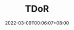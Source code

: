 ---
title:          "TDoR"
subtitle:       ""
description:    ""
date:           2022-03-09T00:06:07+08:00
author:         ""
image:          ""
tags:           []
categories:     []
weight:         0
draft:          false
---